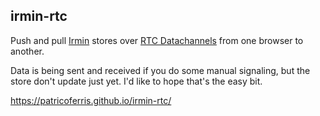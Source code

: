irmin-rtc
---------

Push and pull [Irmin](https://irmin.org) stores over [RTC Datachannels](https://webrtc.org/getting-started/data-channels) from one browser
to another.

Data is being sent and received if you do some manual signaling, but the store don't update just yet. I'd like to hope that's the easy bit.

https://patricoferris.github.io/irmin-rtc/
